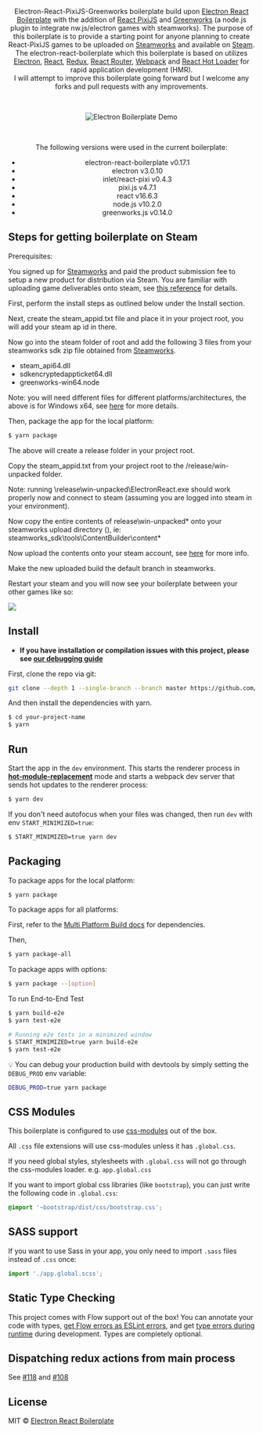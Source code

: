 <p align="center">
Electron-React-PixiJS-Greenworks boilerplate build upon <a href="https://github.com/electron-react-boilerplate/electron-react-boilerplate">Electron React Boilerplate</a> with the addition of <a href="https://github.com/inlet/react-pixi">React PixiJS</a> and <a href="https://github.com/greenheartgames/greenworks">Greenworks</a> (a node.js plugin to integrate nw.js/electron games with steamworks). The purpose of this boilerplate is to provide a starting point for anyone planning to create React-PixiJS games to be uploaded on <a href="https://partner.steamgames.com/">Steamworks</a> and available on <a href="https://store.steampowered.com/">Steam</a>.  
<br>
The electron-react-boilerplate which this boilerplate is based on utilizes <a href="http://electron.atom.io/">Electron</a>, <a href="https://facebook.github.io/react/">React</a>, <a href="https://github.com/reactjs/redux">Redux</a>, <a href="https://github.com/reactjs/react-router">React Router</a>, <a href="http://webpack.github.io/docs/">Webpack</a> and <a href="https://github.com/gaearon/react-hot-loader">React Hot Loader</a> for rapid application development (HMR).
<br>
I will attempt to improve this boilerplate going forward but I welcome any forks and pull requests with any improvements.
</p>

<br>

<div align="center">

![Electron Boilerplate Demo](https://media.giphy.com/media/5vYj8SYPKG0EiOKxUn/giphy.gif)

</div>

<br>

<div align="center">

The following versions were used in the current boilerplate:

* electron-react-boilerplate v0.17.1
* electron v3.0.10
* inlet/react-pixi v0.4.3
* pixi.js v4.7.1
* react v16.6.3
* node.js v10.2.0
* greenworks.js v0.14.0

</div>

## Steps for getting boilerplate on Steam

Prerequisites:

You signed up for <a href="https://partner.steamgames.com/">Steamworks</a> and paid the product submission fee to setup a new product for distribution via Steam.
You are familiar with uploading game deliverables onto steam, see <a href="https://partner.steamgames.com/doc/sdk/uploading">this reference</a> for details.

First, perform the install steps as outlined below under the Install section.

Next, create the steam_appid.txt file and place it in your project root, you will add your steam ap id in there.

Now go into the steam folder of root and add the following 3 files from your steamworks sdk zip file obtained from <a href="https://partner.steamgames.com/">Steamworks</a>.
* steam_api64.dll
* sdkencryptedappticket64.dll
* greenworks-win64.node

Note: you will need different files for different platforms/architectures, the above is for Windows x64, see <a href="https://medium.com/@Raicuparta/getting-an-html5-game-on-steam-4-steamworks-d50df104ddf0">here</a> for more details.

Then, package the app for the local platform:

```bash
$ yarn package
```

The above will create a release folder in your project root.

Copy the steam_appid.txt from your project root to the /release/win-unpacked folder.

Note: running \release\win-unpacked\ElectronReact.exe should work properly now and connect to steam (assuming you are logged into steam in your environment).

Now copy the entire contents of release\win-unpacked\* onto your steamworks upload directory (), ie:
steamworks_sdk\tools\ContentBuilder\content\*

Now upload the contents onto your steam account, see <a href="https://partner.steamgames.com/doc/sdk/uploading">here</a> for more info.

Make the new uploaded build the default branch in steamworks.

Restart your steam and you will now see your boilerplate between your other games like so:

<img src="https://media.giphy.com/media/5vYj8SYPKG0EiOKxUn/giphy.gif">

## Install

- **If you have installation or compilation issues with this project, please see [our debugging guide](https://github.com/electron-react-boilerplate/electron-react-boilerplate/issues/400)**

First, clone the repo via git:

```bash
git clone --depth 1 --single-branch --branch master https://github.com/tskazinski/electron-react-pixijs-greenworks-boilerplate.git your-project-name
```

And then install the dependencies with yarn.

```bash
$ cd your-project-name
$ yarn
```

## Run

Start the app in the `dev` environment. This starts the renderer process in [**hot-module-replacement**](https://webpack.js.org/guides/hmr-react/) mode and starts a webpack dev server that sends hot updates to the renderer process:

```bash
$ yarn dev
```

If you don't need autofocus when your files was changed, then run `dev` with env `START_MINIMIZED=true`:

```bash
$ START_MINIMIZED=true yarn dev
```

## Packaging

To package apps for the local platform:

```bash
$ yarn package
```

To package apps for all platforms:

First, refer to the [Multi Platform Build docs](https://www.electron.build/multi-platform-build) for dependencies.

Then,

```bash
$ yarn package-all
```

To package apps with options:

```bash
$ yarn package --[option]
```

To run End-to-End Test

```bash
$ yarn build-e2e
$ yarn test-e2e

# Running e2e tests in a minimized window
$ START_MINIMIZED=true yarn build-e2e
$ yarn test-e2e
```

:bulb: You can debug your production build with devtools by simply setting the `DEBUG_PROD` env variable:

```bash
DEBUG_PROD=true yarn package
```

## CSS Modules

This boilerplate is configured to use [css-modules](https://github.com/css-modules/css-modules) out of the box.

All `.css` file extensions will use css-modules unless it has `.global.css`.

If you need global styles, stylesheets with `.global.css` will not go through the
css-modules loader. e.g. `app.global.css`

If you want to import global css libraries (like `bootstrap`), you can just write the following code in `.global.css`:

```css
@import '~bootstrap/dist/css/bootstrap.css';
```

## SASS support

If you want to use Sass in your app, you only need to import `.sass` files instead of `.css` once:

```js
import './app.global.scss';
```

## Static Type Checking

This project comes with Flow support out of the box! You can annotate your code with types, [get Flow errors as ESLint errors](https://github.com/amilajack/eslint-plugin-flowtype-errors), and get [type errors during runtime](https://github.com/codemix/flow-runtime) during development. Types are completely optional.

## Dispatching redux actions from main process

See [#118](https://github.com/electron-react-boilerplate/electron-react-boilerplate/issues/118) and [#108](https://github.com/electron-react-boilerplate/electron-react-boilerplate/issues/108)


## License

MIT © [Electron React Boilerplate](https://github.com/electron-react-boilerplate)
